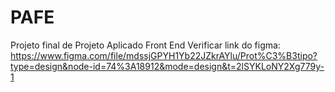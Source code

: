 # PAFE
Projeto final de Projeto Aplicado Front End
Verificar link do figma: https://www.figma.com/file/mdssjGPYH1Yb22JZkrAYlu/Prot%C3%B3tipo?type=design&node-id=74%3A18912&mode=design&t=2lSYKLoNY2Xg779y-1
